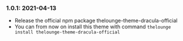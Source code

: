 ### 1.0.1: 2021-04-13

* Release the official npm package thelounge-theme-dracula-official
* You can from now on install this theme with command `thelounge install thelounge-theme-dracula-official`